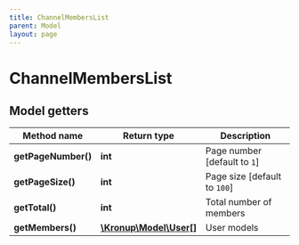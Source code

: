 ```yaml
---
title: ChannelMembersList
parent: Model
layout: page
---
```


# ChannelMembersList

## Model getters

Method name | Return type | Description
------------ | ------------- | -------------
**getPageNumber()** | **int** | Page number   [default to `1`]
**getPageSize()** | **int** | Page size   [default to `100`]
**getTotal()** | **int** | Total number of members
**getMembers()** | [**\Kronup\Model\User[]**](../User) | User models


